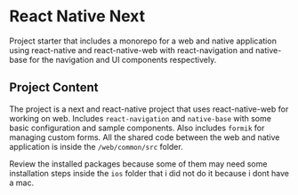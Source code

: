 # React Native Next

Project starter that includes a monorepo for a web and native application using react-native and react-native-web with react-navigation and native-base for the navigation and UI components respectively.

## Project Content

The project is a next and react-native project that uses react-native-web for working on web. Includes `react-navigation` and `native-base` with some basic configuration and sample components. Also includes `formik` for managing custom forms. All the shared code between the web and native application is inside the `/web/common/src` folder.

Review the installed packages because some of them may need some installation steps inside the `ios` folder that i did not do it because i dont have a mac.

